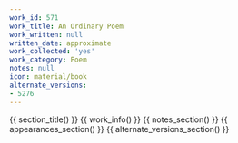 ```yaml
---
work_id: 571
work_title: An Ordinary Poem
work_written: null
written_date: approximate
work_collected: 'yes'
work_category: Poem
notes: null
icon: material/book
alternate_versions:
- 5276
---
```


{{ section_title() }}
{{ work_info() }}
{{ notes_section() }}
{{ appearances_section() }}
{{ alternate_versions_section() }}